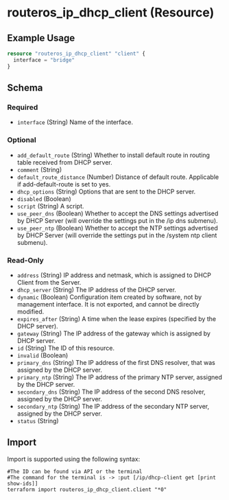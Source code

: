 # routeros_ip_dhcp_client (Resource)


## Example Usage
```terraform
resource "routeros_ip_dhcp_client" "client" {
  interface = "bridge"
}
```

<!-- schema generated by tfplugindocs -->
## Schema

### Required

- `interface` (String) Name of the interface.

### Optional

- `add_default_route` (String) Whether to install default route in routing table received from DHCP server.
- `comment` (String)
- `default_route_distance` (Number) Distance of default route. Applicable if add-default-route is set to yes.
- `dhcp_options` (String) Options that are sent to the DHCP server.
- `disabled` (Boolean)
- `script` (String) A script.
- `use_peer_dns` (Boolean) Whether to accept the DNS settings advertised by DHCP Server (will override the settings put in the /ip dns submenu).
- `use_peer_ntp` (Boolean) Whether to accept the NTP settings advertised by DHCP Server (will override the settings put in the /system ntp client submenu).

### Read-Only

- `address` (String) IP address and netmask, which is assigned to DHCP Client from the Server.
- `dhcp_server` (String) The IP address of the DHCP server.
- `dynamic` (Boolean) Configuration item created by software, not by management interface. It is not exported, and cannot be directly modified.
- `expires_after` (String) A time when the lease expires (specified by the DHCP server).
- `gateway` (String) The IP address of the gateway which is assigned by DHCP server.
- `id` (String) The ID of this resource.
- `invalid` (Boolean)
- `primary_dns` (String) The IP address of the first DNS resolver, that was assigned by the DHCP server.
- `primary_ntp` (String) The IP address of the primary NTP server, assigned by the DHCP server.
- `secondary_dns` (String) The IP address of the second DNS resolver, assigned by the DHCP server.
- `secondary_ntp` (String) The IP address of the secondary NTP server, assigned by the DHCP server.
- `status` (String)

## Import
Import is supported using the following syntax:
```shell
#The ID can be found via API or the terminal
#The command for the terminal is -> :put [/ip/dhcp-client get [print show-ids]]
terraform import routeros_ip_dhcp_client.client "*0"
```
